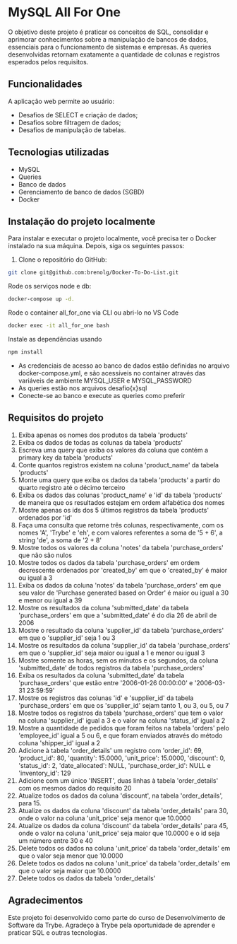 # MySQL All For One

O objetivo deste projeto é praticar os conceitos de SQL, consolidar e aprimorar conhecimentos sobre a manipulação de bancos de dados, essenciais para o funcionamento de sistemas e empresas. As queries desenvolvidas retornam exatamente a quantidade de colunas e registros esperados pelos requisitos. 

## Funcionalidades

A aplicação web permite ao usuário:

- Desafios de SELECT e criação de dados;
- Desafios sobre filtragem de dados;
- Desafios de manipulação de tabelas.

## Tecnologias utilizadas

- MySQL
- Queries
- Banco de dados
- Gerenciamento de banco de dados (SGBD)
- Docker

## Instalação do projeto localmente

Para instalar e executar o projeto localmente, você precisa ter o Docker instalado na sua máquina. Depois, siga os seguintes passos:

1. Clone o repositório do GitHub:

```bash
git clone git@github.com:brenolg/Docker-To-Do-List.git
```
Rode os serviços node e db:
```bash
docker-compose up -d.
```
Rode o container all_for_one via CLI ou abri-lo no VS Code
```bash
docker exec -it all_for_one bash
```
Instale as dependências usando
```bash
npm install
```
- As credenciais de acesso ao banco de dados estão definidas no arquivo docker-compose.yml, e são acessíveis no container através das variáveis de ambiente MYSQL_USER e MYSQL_PASSWORD
- As queries estão nos arquivos desafio{x}sql 
- Conecte-se ao banco e execute as queries como preferir

## Requisitos do projeto

1. Exiba apenas os nomes dos produtos da tabela 'products'
2. Exiba os dados de todas as colunas da tabela 'products'
3. Escreva uma query que exiba os valores da coluna que contém a primary key da tabela 'products'
4. Conte quantos registros existem na coluna 'product_name' da tabela 'products'
5. Monte uma query que exiba os dados da tabela 'products' a partir do quarto registro até o décimo terceiro
6. Exiba os dados das colunas 'product_name' e 'id' da tabela 'products' de maneira que os resultados estejam em ordem alfabética dos nomes
7. Mostre apenas os ids dos 5 últimos registros da tabela 'products' ordenados por 'id'
8. Faça uma consulta que retorne três colunas, respectivamente, com os nomes 'A', 'Trybe' e 'eh', e com valores referentes a soma de '5 + 6', a string 'de', a soma de '2 + 8'
9. Mostre todos os valores da coluna 'notes' da tabela 'purchase_orders' que não são nulos
10. Mostre todos os dados da tabela 'purchase_orders' em ordem decrescente ordenados por 'created_by' em que o 'created_by' é maior ou igual a 3
11. Exiba os dados da coluna 'notes' da tabela 'purchase_orders' em que seu valor de 'Purchase generated based on Order' é maior ou igual a 30 e menor ou igual a 39
12. Mostre os resultados da coluna 'submitted_date' da tabela 'purchase_orders' em que a 'submitted_date' é do dia 26 de abril de 2006
13. Mostre o resultado da coluna 'supplier_id' da tabela 'purchase_orders' em que o 'supplier_id' seja 1 ou 3
14. Mostre os resultados da coluna 'supplier_id' da tabela 'purchase_orders' em que o 'supplier_id' seja maior ou igual a 1 e menor ou igual 3
15. Mostre somente as horas, sem os minutos e os segundos, da coluna 'submitted_date' de todos registros da tabela 'purchase_orders'
16. Exiba os resultados da coluna 'submitted_date' da tabela 'purchase_orders' que estão entre '2006-01-26 00:00:00' e '2006-03-31 23:59:59'
17. Mostre os registros das colunas 'id' e 'supplier_id' da tabela 'purchase_orders' em que os 'supplier_id' sejam tanto 1, ou 3, ou 5, ou 7
18. Mostre todos os registros da tabela 'purchase_orders' que tem o valor na coluna 'supplier_id' igual a 3 e o valor na coluna 'status_id' igual a 2
19. Mostre a quantidade de pedidos que foram feitos na tabela 'orders' pelo 'employee_id' igual a 5 ou 6, e que foram enviados através do método coluna 'shipper_id' igual a 2
20. Adicione à tabela 'order_details' um registro com 'order_id': 69, 'product_id': 80, 'quantity': 15.0000, 'unit_price': 15.0000, 'discount': 0, 'status_id': 2, 'date_allocated': NULL, 'purchase_order_id': NULL e 'inventory_id': 129
21. Adicione com um único 'INSERT', duas linhas à tabela 'order_details' com os mesmos dados do requisito 20
22. Atualize todos os dados da coluna 'discount', na tabela 'order_details', para 15.
23. Atualize os dados da coluna 'discount' da tabela 'order_details' para 30, onde o valor na coluna 'unit_price' seja menor que 10.0000
24. Atualize os dados da coluna 'discount' da tabela 'order_details' para 45, onde o valor na coluna 'unit_price' seja maior que 10.0000 e o id seja um número entre 30 e 40
25. Delete todos os dados na coluna 'unit_price' da tabela 'order_details' em que o valor seja menor que 10.0000
26. Delete todos os dados na coluna 'unit_price' da tabela 'order_details' em que o valor seja maior que 10.0000
27. Delete todos os dados da tabela 'order_details'

## Agradecimentos
Este projeto foi desenvolvido como parte do curso de Desenvolvimento de Software da Trybe. Agradeço à Trybe pela oportunidade de aprender e praticar SQL e outras tecnologias.


